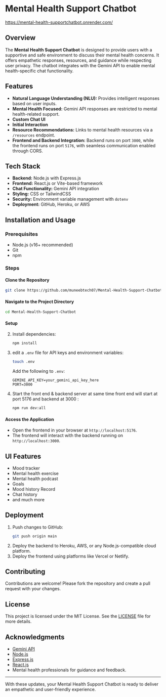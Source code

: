 # Mental Health Support Chatbot
https://mental-health-supportchatbot.onrender.com/
## Overview
The **Mental Health Support Chatbot** is designed to provide users with a supportive and safe environment to discuss their mental health concerns. It offers empathetic responses, resources, and guidance while respecting user privacy. The chatbot integrates with the Gemini API to enable mental health-specific chat functionality.

## Features
- **Natural Language Understanding (NLU):** Provides intelligent responses based on user inputs.
- **Mental Health Focused:** Gemini API responses are restricted to mental health-related support.
- **Custom Chat UI**   
- **Initial Interaction** 
- **Resource Recommendations:** Links to mental health resources via a `/resources` endpoint.
- **Frontend and Backend Integration:** Backend runs on port `3000`, while the frontend runs on port `5176`, with seamless communication enabled through CORS.

## Tech Stack
- **Backend:** Node.js with Express.js
- **Frontend:** React.js or Vite-based framework
- **Chat Functionality:** Gemini API integration
- **Styling:** CSS or TailwindCSS
- **Security:** Environment variable management with `dotenv`
- **Deployment:** GitHub, Heroku, or AWS

## Installation and Usage

### Prerequisites
- Node.js (v16+ recommended)
- Git
- npm

### Steps

#### Clone the Repository
```bash
git clone https://github.com/muneebtech07/Mental-Health-Support-Chatbot.git
```

#### Navigate to the Project Directory
```bash
cd Mental-Health-Support-Chatbot
```

#### Setup

2. Install dependencies:
   ```bash
   npm install
   ```
3. edit a `.env` file for API keys and environment variables:
   ```bash
   touch .env
   ```
   Add the following to `.env`:
   ```env
   GEMINI_API_KEY=your_gemini_api_key_here
   PORT=3000
   ```
4. Start the front end & backend server at same time front end will start at port 5176 and backend at 3000 :
   ```bash
   npm run dev:all
   ```

#### Access the Application
- Open the frontend in your browser at `http://localhost:5176`.
- The frontend will interact with the backend running on `http://localhost:3000`.

## UI Features
- Mood tracker
- Mental health exercise
- Mental health podcast
- Goals
- Mood history Record
- Chat history
- and much more 
## Deployment
1. Push changes to GitHub:
   ```bash
   git push origin main
   ```
2. Deploy the backend to Heroku, AWS, or any Node.js-compatible cloud platform.
3. Deploy the frontend using platforms like Vercel or Netlify.

## Contributing
Contributions are welcome! Please fork the repository and create a pull request with your changes.

## License
This project is licensed under the MIT License. See the [LICENSE](LICENSE) file for more details.

## Acknowledgments
- [Gemini API](https://gemini.api/docs)
- [Node.js](https://nodejs.org/)
- [Express.js](https://expressjs.com/)
- [React.js](https://reactjs.org/)
- Mental health professionals for guidance and feedback.

---

With these updates, your Mental Health Support Chatbot is ready to deliver an empathetic and user-friendly experience.

